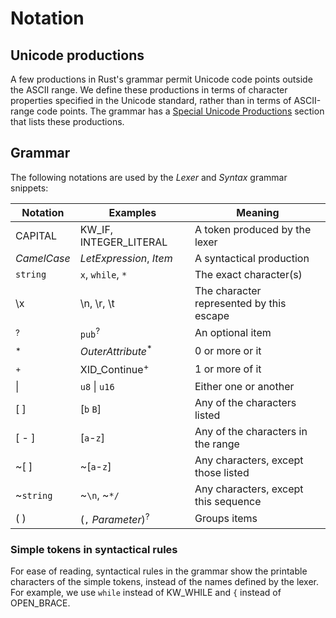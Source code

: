 # Notation

## Unicode productions

A few productions in Rust's grammar permit Unicode code points outside the
ASCII range. We define these productions in terms of character properties
specified in the Unicode standard, rather than in terms of ASCII-range code
points. The grammar has a [Special Unicode Productions][unicodeproductions]
section that lists these productions.

[unicodeproductions]: ../grammar.html#special-unicode-productions

## Grammar

The following notations are used by the *Lexer* and *Syntax* grammar snippets:

| Notation      | Examples                      | Meaning                                   |
|---------------|-------------------------------|-------------------------------------------|
| CAPITAL       | KW_IF, INTEGER_LITERAL        | A token produced by the lexer             |
| _CamelCase_   | _LetExpression_, _Item_       | A syntactical production                  |
| `string`      | `x`, `while`, `*`             | The exact character(s)                    |
| \\x           | \\n, \\r, \\t                 | The character represented by this escape  |
| <sup>?</sup>  | `pub`<sup>?</sup>             | An optional item                          |
| <sup>\*</sup> | _OuterAttribute_<sup>\*</sup> | 0 or more or it                           |
| <sup>+</sup>  | XID_Continue<sup>+</sup>      | 1 or more of it                           |
| \|            | `u8` \| `u16`                 | Either one or another                     |
| [ ]           | [`b` `B`]                     | Any of the characters listed              |
| [ - ]         | [`a`-`z`]                     | Any of the characters in the range        |
| ~[ ]          | ~[`a`-`z`]                    | Any characters, except those listed       |
| ~`string`     | ~`\n`, ~`*/`                  | Any characters, except this sequence      |
| ( )           | (`,` _Parameter_)<sup>?</sup> | Groups items                              |

### Simple tokens in syntactical rules

For ease of reading, syntactical rules in the grammar show the printable
characters of the simple tokens, instead of the names defined by the
lexer. For example, we use `while` instead of KW_WHILE and `{` instead
of OPEN_BRACE.

